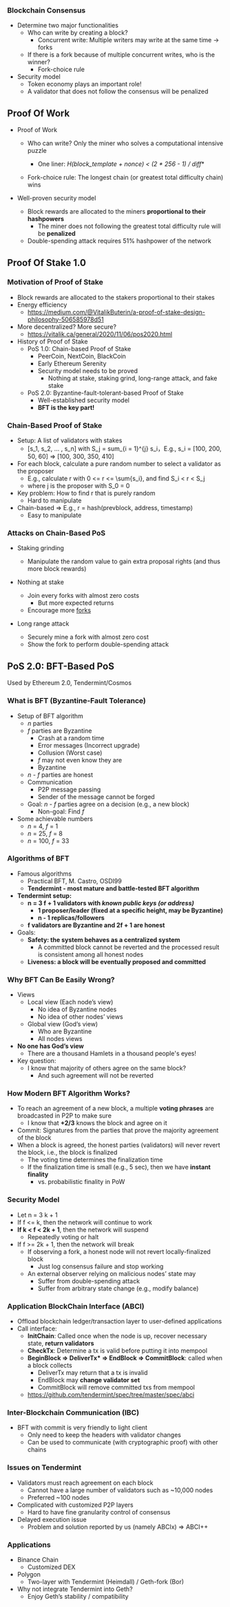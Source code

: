 ### Blockchain Consensus

- Determine two major functionalities
  - Who can write by creating a block?
    - Concurrent write: Multiple writers may write at the same time -> forks
  - If there is a fork because of multiple concurrent writes, who is the winner?
    - Fork-choice rule
- Security model
  - Token economy plays an important role!
  - A validator that does not follow the consensus will be penalized



## Proof Of Work

- Proof of Work

  - Who can write? Only the miner who solves a computational intensive puzzle
    - One liner: **H(block_template + nonce) < (2 \** 256 - 1) / diff**

  - Fork-choice rule: The longest chain (or greatest total difficulty chain) wins

- Well-proven security model

  - Block rewards are allocated to the miners **proportional to their hashpowers**
    - The miner does not following the greatest total difficulty rule will be **penalized**
  - Double-spending attack requires 51% hashpower of the network



## Proof Of Stake 1.0

### Motivation of Proof of Stake

- Block rewards are allocated to the stakers proportional to their stakes
- Energy efficiency
  - https://medium.com/@VitalikButerin/a-proof-of-stake-design-philosophy-506585978d51
- More decentralized? More secure?
  - https://vitalik.ca/general/2020/11/06/pos2020.html
- History of Proof of Stake
  - PoS 1.0: Chain-based Proof of Stake
    - PeerCoin, NextCoin, BlackCoin
    - Early Ethereum Serenity
    - Security model needs to be proved
      - Nothing at stake, staking grind, long-range attack, and fake stake
  - PoS 2.0: Byzantine-fault-tolerant-based Proof of Stake
    - Well-established security model
    - **BFT is the key part!**

### Chain-Based Proof of Stake

- Setup: A list of validators with stakes
  - [s_1, s_2, … , s_n] with S_j = sum_{i = 1}^{j} s_i，E.g., s_i = [100, 200, 50, 60] => [100, 300, 350, 410]
- For each block, calculate a pure random number to select a validator as the proposer
  - E.g., calculate r with 0 <= r <= \sum{s_i}, and find S_i < r < S_j
  - where j is the proposer with S_0 = 0
- Key problem: How to find r that is purely random
  - Hard to manipulate
- Chain-based => E.g., r = hash(prevblock, address, timestamp)
  - Easy to manipulate

### Attacks on Chain-Based PoS

- Staking grinding

  - Manipulate the random value to gain extra proposal rights (and thus more block rewards)

- Nothing at stake

  - Join every forks with almost zero costs
    - But more expected returns
  - Encourage more [forks](https://vitalik.ca/general/2017/12/31/pos_faq.html)

- Long range attack

  - Securely mine a fork with almost zero cost
  - Show the fork to perform double-spending attack

  

## PoS 2.0: BFT-Based PoS

Used by Ethereum 2.0, Tendermint/Cosmos

### What is BFT (Byzantine-Fault Tolerance)

- Setup of BFT algorithm
  - *n* parties
  - *f* parties are Byzantine
    - Crash at a random time
    - Error messages (Incorrect upgrade)
    - Collusion (Worst case)
    - *f* may not even know they are 
    - Byzantine
  - *n - f* parties are honest
  - Communication
    - P2P message passing
    - Sender of the message cannot be forged
  - Goal: *n - f* parties agree on a decision (e.g., a new block)
    - Non-goal: Find *f*
- Some achievable numbers
  - *n* = 4, *f* = 1
  - *n* = 25, *f* = 8
  - *n* = 100, *f* = 33

### Algorithms of BFT

- Famous algorithms
  - Practical BFT, M. Castro, OSDI99
  - **Tendermint - most mature and battle-tested BFT algorithm**
- **Tendermint setup:**
  - **n = 3 f + 1 validators with *known public keys (or address)***
    - **1 proposer/leader (fixed at a specific height, may be Byzantine)**
    - **n - 1 replicas/followers**
  - **f validators are Byzantine and 2f + 1 are honest**
- Goals:
  - **Safety: the system behaves as a centralized system**
    - A committed block cannot be reverted and the processed result is consistent among all honest nodes
  - **Liveness: a block will be eventually proposed and committed**

### Why BFT Can Be Easily Wrong?

- Views
  - Local view (Each node’s view)
    - No idea of Byzantine nodes
    - No idea of other nodes’ views
  - Global view (God’s view)
    - Who are Byzantine
    - All nodes views
- **No one has God’s view**
  - There are a thousand Hamlets in a thousand people's eyes!
- Key question:
  - I know that majority of others agree on the same block?
    - And such agreement will not be reverted

### How Modern BFT Algorithm Works?

- To reach an agreement of a new block, a multiple **voting phrases** are broadcasted in P2P to make sure
  - I know that **+2/3** knows the block and agree on it
- Commit: Signatures from the parties that prove the majority agreement of the block
- When a block is agreed, the honest parties (validators) will never revert the block, i.e., the block is finalized
  - The voting time determines the finalization time
  - If the finalization time is small (e.g., 5 sec), then we have **instant finality**
    - vs. probabilistic finality in PoW

### Security Model

- Let n = 3 k + 1
- If f <= k, then the network will continue to work
- **If k < f < 2k + 1**, then the network will suspend
  - Repeatedly voting or halt
- If f >= 2k + 1, then the network will break
  - If observing a fork, a honest node will not revert locally-finalized block
    - Just log consensus failure and stop working
  - An external observer relying on malicious nodes’ state may
    - Suffer from double-spending attack
    - Suffer from arbitrary state change (e.g., modify balance)

### Application BlockChain Interface (ABCI)

- Offload blockchain ledger/transaction layer to user-defined applications
- Call interface:
  - **InitChain**: Called once when the node is up, recover necessary state, **return validators**
  - **CheckTx**: Determine a tx is valid before putting it into mempool
  - **BeginBlock => DeliverTx\* => EndBlock => CommitBlock**: called when a block collects
    - DeliverTx may return that a tx is invalid
    - EndBlock may **change validator set**
    - CommitBlock will remove committed txs from mempool
  - https://github.com/tendermint/spec/tree/master/spec/abci

### Inter-Blockchain Communication (IBC)

- BFT with commit is very friendly to light client
  - Only need to keep the headers with validator changes
  - Can be used to communicate (with cryptographic proof) with other chains

### Issues on Tendermint

- Validators must reach agreement on each block	
  - Cannot have a large number of validators such as ~10,000 nodes
  - Preferred ~100 nodes
- Complicated with customized P2P layers
  - Hard to have fine granularity control of consensus
- Delayed execution issue
  - Problem and solution reported by us (namely ABCIx) => ABCI++

### Applications

- Binance Chain
  - Customized DEX
- Polygon
  - Two-layer with Tendermint (Heimdall) / Geth-fork (Bor)
- Why not integrate Tendermint into Geth?
  - Enjoy Geth’s stability / compatibility

